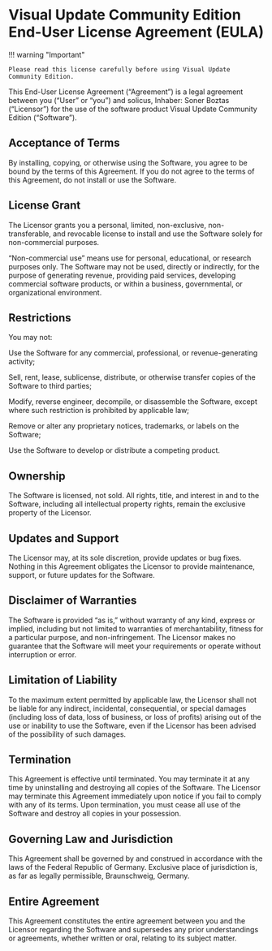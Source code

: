 # Visual Update Community Edition End-User License Agreement (EULA)

!!! warning "Important"

    Please read this license carefully before using Visual Update Community Edition.

This End-User License Agreement (“Agreement”) is a legal agreement between you (“User” or “you”) and solicus, Inhaber:
Soner Boztas (“Licensor”) for the use of the software product Visual Update Community Edition (“Software”).

## Acceptance of Terms

By installing, copying, or otherwise using the Software, you agree to be bound by the terms of this Agreement.
If you do not agree to the terms of this Agreement, do not install or use the Software.

## License Grant

The Licensor grants you a personal, limited, non-exclusive, non-transferable, and revocable license to install and use
the Software solely for non-commercial purposes.

“Non-commercial use” means use for personal, educational, or research purposes only.
The Software may not be used, directly or indirectly, for the purpose of generating revenue, providing paid services,
developing commercial software products, or within a business, governmental, or organizational environment.

## Restrictions

You may not:

Use the Software for any commercial, professional, or revenue-generating activity;

Sell, rent, lease, sublicense, distribute, or otherwise transfer copies of the Software to third parties;

Modify, reverse engineer, decompile, or disassemble the Software, except where such restriction is prohibited by
applicable law;

Remove or alter any proprietary notices, trademarks, or labels on the Software;

Use the Software to develop or distribute a competing product.

## Ownership

The Software is licensed, not sold.
All rights, title, and interest in and to the Software, including all intellectual property rights, remain the exclusive
property of the Licensor.

## Updates and Support

The Licensor may, at its sole discretion, provide updates or bug fixes.
Nothing in this Agreement obligates the Licensor to provide maintenance, support, or future updates for the Software.

## Disclaimer of Warranties

The Software is provided “as is,” without warranty of any kind, express or implied, including but not limited to
warranties of merchantability, fitness for a particular purpose, and non-infringement.
The Licensor makes no guarantee that the Software will meet your requirements or operate without interruption or error.

## Limitation of Liability

To the maximum extent permitted by applicable law, the Licensor shall not be liable for any indirect, incidental,
consequential, or special damages (including loss of data, loss of business, or loss of profits) arising out of the use
or inability to use the Software, even if the Licensor has been advised of the possibility of such damages.

## Termination

This Agreement is effective until terminated.
You may terminate it at any time by uninstalling and destroying all copies of the Software.
The Licensor may terminate this Agreement immediately upon notice if you fail to comply with any of its terms.
Upon termination, you must cease all use of the Software and destroy all copies in your possession.

## Governing Law and Jurisdiction

This Agreement shall be governed by and construed in accordance with the laws of the Federal Republic of Germany.
Exclusive place of jurisdiction is, as far as legally permissible, Braunschweig, Germany.

## Entire Agreement

This Agreement constitutes the entire agreement between you and the Licensor regarding the Software and supersedes any
prior understandings or agreements, whether written or oral, relating to its subject matter.
